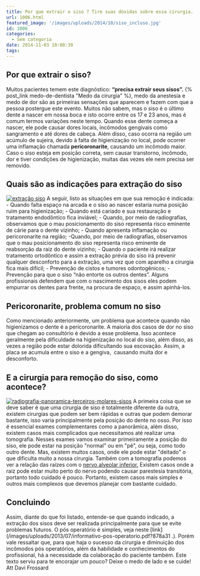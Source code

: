 ```yaml
---
title: Por que extrair o siso ? Tire suas dúvidas sobre essa cirurgia.
url: 1006.html
featured_image: '/images/uploads/2014/10/siso_incluso.jpg'
id: 1006
categories:
  - Sem categoria
date: 2014-11-03 10:00:39
tags:
---
```


Por que extrair o siso?
-----------------------

Muitos pacientes temem este diagnóstico: **“precisa extrair seus sisos”.** {% post_link medo-de-dentista "Medo da cirurgia" %}, medo da anestesia e medo de dor são as primeiras sensações que aparecem e fazem com que a pessoa postergue este evento. Muitos não sabem, mas o siso é o último dente a nascer em nossa boca e isto ocorre entre os 17 e 23 anos, mas é comum termos variações neste tempo. Quando esse dente começa a nascer, ele pode causar dores locais, incômodos gengivais como sangramento e até dores de cabeça. Além disso, caso ocorra na região um acúmulo de sujeira, devido à falta de higienização no local, pode ocorrer uma inflamação chamada **pericoronarite**, causando um incômodo maior. Caso o siso esteja em posição correta, sem causar transtorno, incômodo, dor e tiver condições de higienização, muitas das vezes ele nem precisa ser removido.

Quais são as indicações para extração do siso 
----------------------------------------------

[![extração siso](/images/uploads/2014/11/extração-siso.jpg)](/images/uploads/2014/11/extração-siso.jpg) A seguir, listo as situações em que sua remoção é indicada: - Quando falta espaço na arcada e o siso ao nascer estaria numa posição ruim para higienização; - Quando está cariado e sua restauração e tratamento endodôntico fica inviável; - Quando, por meio de radiografias, observamos que o mau posicionamento do siso representa risco eminente de cárie para o dente vizinho; - Quando apresenta inflamação ou pericoronarite na região; -Quando, por meio de radiografias, observamos que o mau posicionamento do siso representa risco eminente de reabsorção da raiz do dente vizinho; - Quando o paciente irá realizar tratamento ortodôntico e assim a extração prévia do siso irá prevenir qualquer desconforto para a extração, uma vez que com aparelho a cirurgia fica mais difícil; - Prevenção de cistos e tumores odontogênicos; - Prevenção para que o siso “não entorte os outros dentes”. Alguns profissionais defendem que com o nascimento dos sisos eles podem empurrar os dentes para frente, na procura de espaço, e assim apinhá-los.

Pericoronarite, problema comum no siso 
---------------------------------------

Como mencionado anteriormente, um problema que acontece quando não higienizamos o dente é a pericoronarite. A maioria dos casos de dor no siso que chegam ao consultório é devido a esse problema. Isso acontece geralmente pela dificuldade na higienização no local do siso, além disso, as vezes a região pode estar dolorida dificultando sua escovação. Assim, a placa se acumula entre o siso e a gengiva,  causando muita dor e desconforto.

E a cirurgia para remoção do siso, como acontece?
-------------------------------------------------

[![radiografia-panoramica-terceiros-molares-sisos](/images/uploads/2014/11/radiografia-panoramica-terceiros-molares-sisos.jpg)](/images/uploads/2014/11/radiografia-panoramica-terceiros-molares-sisos.jpg) A primeira coisa que se deve saber é que uma cirurgia de siso é totalmente diferente da outra, existem cirurgias que podem ser bem rápidas e outras que podem demorar bastante, isso varia principalmente pela posição do dente no osso. Por isso é essencial exames complementares como a panorâmica, além disso, existem casos mais complicados que necessitamos até realizar uma tomografia. Nesses exames vamos examinar primeiramente a posição do siso, ele pode estar na posição "normal" ou em "pé", ou seja, como todo outro dente. Mas, existem muitos casos, onde ele pode estar "deitado" o que dificulta muito a nossa cirurgia. Também com a tomografia podemos ver a relação das raízes com o [nervo alveolar inferior.](http://pt.wikipedia.org/wiki/Nervo_alveolar_inferior) Existem casos onde a raiz pode estar muito perto do nervo podendo causar parestesia transitória, portanto todo cuidado é pouco. Portanto, existem casos mais simples e outros mais complexos que devemos planejar com bastante cuidado.

Concluindo
----------

Assim, diante do que foi listado, entende-se que quando indicado, a extração dos sisos deve ser realizada principalmente para que se evite problemas futuros. O pós operatório é simples, veja neste [link](/images/uploads/2013/07/informativo-pos-operatorio.pdf?878a31 .). Porém vale ressaltar que, para que haja o sucesso da cirurgia e diminuição dos incômodos pós operatórios, além da habilidade e conhecimentos do profissional, há a necessidade da colaboração do paciente também. Este texto serviu para te encorajar um pouco? Deixe o medo de lado e se cuide! Att Davi Frossard